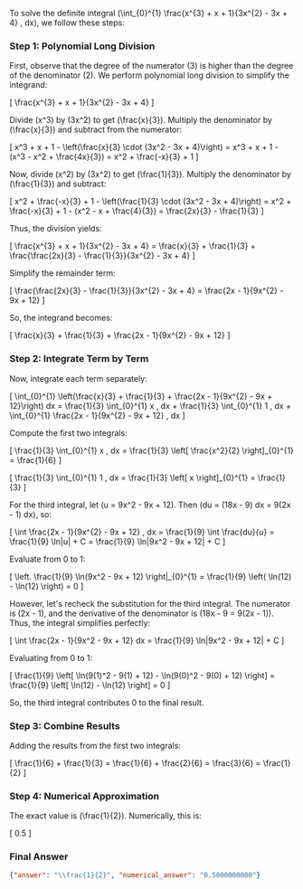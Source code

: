 To solve the definite integral \(\int_{0}^{1} \frac{x^{3} + x + 1}{3x^{2} - 3x + 4} \, dx\), we follow these steps:

### Step 1: Polynomial Long Division
First, observe that the degree of the numerator (3) is higher than the degree of the denominator (2). We perform polynomial long division to simplify the integrand:

\[
\frac{x^{3} + x + 1}{3x^{2} - 3x + 4}
\]

Divide \(x^3\) by \(3x^2\) to get \(\frac{x}{3}\). Multiply the denominator by \(\frac{x}{3}\) and subtract from the numerator:

\[
x^3 + x + 1 - \left(\frac{x}{3} \cdot (3x^2 - 3x + 4)\right) = x^3 + x + 1 - (x^3 - x^2 + \frac{4x}{3}) = x^2 + \frac{-x}{3} + 1
\]

Now, divide \(x^2\) by \(3x^2\) to get \(\frac{1}{3}\). Multiply the denominator by \(\frac{1}{3}\) and subtract:

\[
x^2 + \frac{-x}{3} + 1 - \left(\frac{1}{3} \cdot (3x^2 - 3x + 4)\right) = x^2 + \frac{-x}{3} + 1 - (x^2 - x + \frac{4}{3}) = \frac{2x}{3} - \frac{1}{3}
\]

Thus, the division yields:

\[
\frac{x^{3} + x + 1}{3x^{2} - 3x + 4} = \frac{x}{3} + \frac{1}{3} + \frac{\frac{2x}{3} - \frac{1}{3}}{3x^{2} - 3x + 4}
\]

Simplify the remainder term:

\[
\frac{\frac{2x}{3} - \frac{1}{3}}{3x^{2} - 3x + 4} = \frac{2x - 1}{9x^{2} - 9x + 12}
\]

So, the integrand becomes:

\[
\frac{x}{3} + \frac{1}{3} + \frac{2x - 1}{9x^{2} - 9x + 12}
\]

### Step 2: Integrate Term by Term
Now, integrate each term separately:

\[
\int_{0}^{1} \left(\frac{x}{3} + \frac{1}{3} + \frac{2x - 1}{9x^{2} - 9x + 12}\right) dx = \frac{1}{3} \int_{0}^{1} x \, dx + \frac{1}{3} \int_{0}^{1} 1 \, dx + \int_{0}^{1} \frac{2x - 1}{9x^{2} - 9x + 12} \, dx
\]

Compute the first two integrals:

\[
\frac{1}{3} \int_{0}^{1} x \, dx = \frac{1}{3} \left[ \frac{x^2}{2} \right]_{0}^{1} = \frac{1}{6}
\]

\[
\frac{1}{3} \int_{0}^{1} 1 \, dx = \frac{1}{3} \left[ x \right]_{0}^{1} = \frac{1}{3}
\]

For the third integral, let \(u = 9x^2 - 9x + 12\). Then \(du = (18x - 9) dx = 9(2x - 1) dx\), so:

\[
\int \frac{2x - 1}{9x^{2} - 9x + 12} \, dx = \frac{1}{9} \int \frac{du}{u} = \frac{1}{9} \ln|u| + C = \frac{1}{9} \ln|9x^2 - 9x + 12| + C
\]

Evaluate from 0 to 1:

\[
\left. \frac{1}{9} \ln(9x^2 - 9x + 12) \right|_{0}^{1} = \frac{1}{9} \left( \ln(12) - \ln(12) \right) = 0
\]

However, let's recheck the substitution for the third integral. The numerator is \(2x - 1\), and the derivative of the denominator is \(18x - 9 = 9(2x - 1)\). Thus, the integral simplifies perfectly:

\[
\int \frac{2x - 1}{9x^2 - 9x + 12} dx = \frac{1}{9} \ln|9x^2 - 9x + 12| + C
\]

Evaluating from 0 to 1:

\[
\frac{1}{9} \left[ \ln(9(1)^2 - 9(1) + 12) - \ln(9(0)^2 - 9(0) + 12) \right] = \frac{1}{9} \left[ \ln(12) - \ln(12) \right] = 0
\]

So, the third integral contributes 0 to the final result.

### Step 3: Combine Results
Adding the results from the first two integrals:

\[
\frac{1}{6} + \frac{1}{3} = \frac{1}{6} + \frac{2}{6} = \frac{3}{6} = \frac{1}{2}
\]

### Step 4: Numerical Approximation
The exact value is \(\frac{1}{2}\). Numerically, this is:

\[
0.5
\]

### Final Answer
```json
{"answer": "\\frac{1}{2}", "numerical_answer": "0.5000000000"}
```